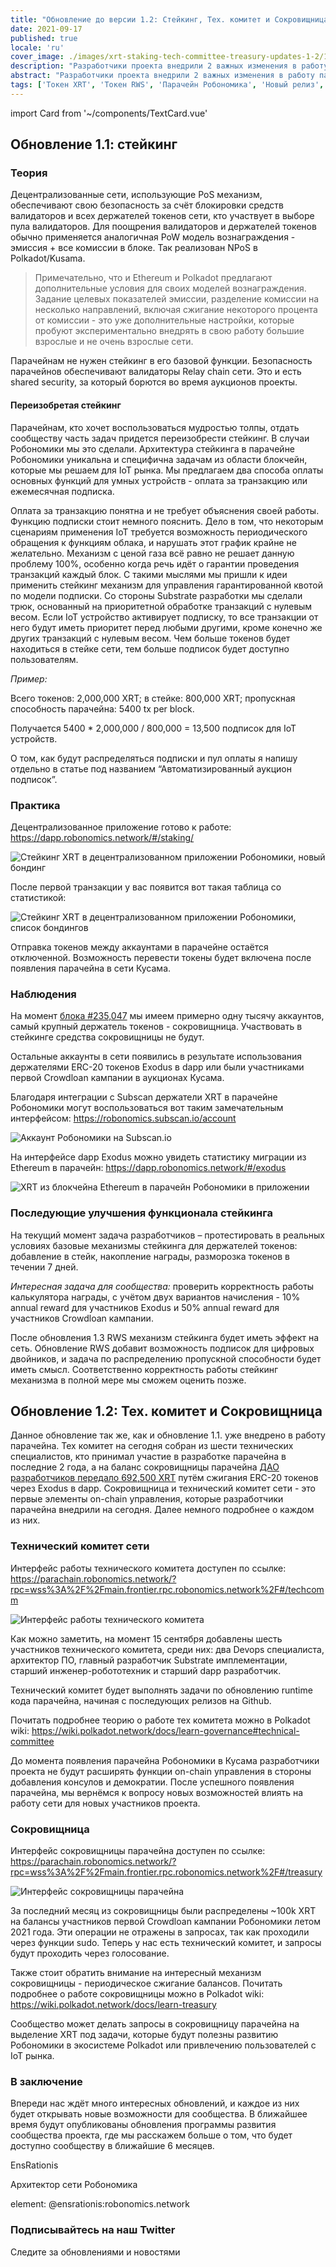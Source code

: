```yaml
---
title: "Обновление до версии 1.2: Стейкинг, Тех. комитет и Сокровищница"
date: 2021-09-17
published: true
locale: 'ru'
cover_image: ./images/xrt-staking-tech-committee-treasury-updates-1-2/113_Up_to_version_1_2_stakingtech_comm_treasury.jpg
description: "Разработчики проекта внедрили 2 важных изменения в работу парачейна Робономики. Первое - это включение функционала стейкинга XRT, второе - запуск первых механизмов on-chain управления."
abstract: "Разработчики проекта внедрили 2 важных изменения в работу парачейна Робономики. Первое - это включение функционала стейкинга XRT, второе - запуск первых механизмов on-chain управления."
tags: ['Токен XRT', 'Токен RWS', 'Парачейн Робономика', 'Новый релиз', 'Стейкинг']
---
```

import Card from '~/components/TextCard.vue'

## Обновление 1.1: стейкинг

### Теория

Децентрализованные сети, использующие PoS механизм, обеспечивают свою безопасность за счёт блокировки средств валидаторов и всех держателей токенов сети, кто участвует в выборе пула валидаторов. Для поощрения валидаторов и держателей токенов обычно применяется аналогичная PoW модель вознаграждения - эмиссия + все комиссии в блоке. Так реализован NPoS в Polkadot/Kusama.

> Примечательно, что и Ethereum и Polkadot предлагают дополнительные условия для своих моделей вознаграждения. Задание целевых показателей эмиссии, разделение комиссии на несколько направлений, включая сжигание некоторого процента от комиссии - это уже дополнительные настройки, которые пробуют экспериментально внедрять в свою работу большие взрослые и не очень взрослые сети.

Парачейнам не нужен стейкинг в его базовой функции. Безопасность парачейнов обеспечивают валидаторы Relay chain сети. Это и есть shared security, за который борются во время аукционов проекты.

#### Переизобретая стейкинг

Парачейнам, кто хочет воспользоваться мудростью толпы, отдать сообществу часть задач придется переизобрести стейкинг. В случаи Робономики мы это сделали. Архитектура стейкинга в парачейне Робономики уникальна и специфична задачам из области блокчейн, которые мы решаем для IoT рынка. Мы предлагаем два способа оплаты основных функций для умных устройств - оплата за транзакцию или ежемесячная подписка.

Оплата за транзакцию понятна и не требует объяснения своей работы. Функцию подписки стоит немного пояснить. Дело в том, что некоторым сценариям применения IoT требуется возможность периодического обращения к функциям облака, и нарушать этот график крайне не желательно. Механизм с ценой газа всё равно не решает данную проблему 100%, особенно когда речь идёт о гарантии проведения транзакций каждый блок. С такими мыслями мы пришли к идеи применить стейкинг механизм для управления гарантированной квотой по модели подписки. Со стороны Substrate разработки мы сделали трюк, основанный на приоритетной обработке транзакций с нулевым весом. Если IoT устройство активирует подписку, то все транзакции от него будут иметь приоритет перед любыми другими, кроме конечно же других транзакций с нулевым весом. Чем больше токенов будет находиться в стейке сети, тем больше подписок будет доступно пользователям.

<Card>

*Пример:*

Всего токенов: 2,000,000 XRT;
в стейке: 800,000 XRT;
пропускная способность парачейна: 5400 tx per block.

Получается 5400 * 2,000,000 / 800,000 = 13,500 подписок для IoT устройств.

</Card>

О том, как будут распределяться подписки и пул оплаты я напишу отдельно в статье под названием “Автоматизированный аукцион подписок”.

### Практика

Децентрализованное приложение готово к работе: https://dapp.robonomics.network/#/staking/

![Стейкинг XRT в децентрализованном приложении Робономики, новый бондинг](./images/xrt-staking-tech-committee-treasury-updates-1-2/image2.jpg)

После первой транзакции у вас появится вот такая таблица со статистикой:

![Стейкинг XRT в децентрализованном приложении Робономики, список бондингов](./images/xrt-staking-tech-committee-treasury-updates-1-2/image4.jpg)

Отправка токенов между аккаунтами в парачейне остаётся отключенной. Возможность перевести токены будет включена после появления парачейна в сети Кусама.

### Наблюдения

На момент [блока #235,047](https://robonomics.subscan.io/block/235047) мы имеем примерно одну тысячу аккаунтов, самый крупный держатель токенов - сокровищница. Участвовать в стейкинге средства сокровищницы не будут.

Остальные аккаунты в сети появились в результате использования держателями ERC-20 токенов Exodus в dapp или были участниками первой Crowdloan кампании в аукционах Кусама.

Благодаря интеграции с Subscan держатели XRT в парачейне Робономики могут воспользоваться вот таким замечательным интерфейсом: https://robonomics.subscan.io/account

![Аккаунт Робономики на Subscan.io](./images/xrt-staking-tech-committee-treasury-updates-1-2/image3.jpg)

На интерфейсе dapp Exodus можно увидеть статистику миграции из Ethereum в парачейн: https://dapp.robonomics.network/#/exodus

![XRT из блокчейна Ethereum в парачейн Робономики в приложении](./images/xrt-staking-tech-committee-treasury-updates-1-2/image6.jpg)

### Последующие улучшения функционала стейкинга

На текущий момент задача разработчиков – протестировать в реальных условиях базовые механизмы стейкинга для держателей токенов: добавление в стейк, накопление награды, разморозка токенов в течении 7 дней. 

*Интересная задача для сообщества:* проверить корректность работы калькулятора награды, с учётом двух вариантов начисления - 10% annual reward для участников Exodus  и 50% annual reward для участников Crowdloan кампании.

После обновления 1.3 RWS механизм стейкинга будет иметь эффект на сеть. Обновление RWS добавит возможность подписок для цифровых двойников, и задача по распределению пропускной способности будет иметь смысл. Соответственно корректность работы стейкинг механизма в полной мере мы сможем оценить позже.

## Обновление 1.2: Тех. комитет и Сокровищница

Данное обновление так же, как и обновление 1.1. уже внедрено в работу парачейна. Тех комитет на сегодня собран из шести технических специалистов, кто принимал участие в разработке парачейна в последние 2 года, а на баланс сокровищницы парачейна [ДАО разработчиков передало 692,500 XRT](https://etherscan.io/tx/0x6b9a9cbe7d21badf565ebce0fb50b865da8f5f784899db5fb455d1b276d14acf) путём сжигания ERC-20 токенов через Exodus в dapp. Сокровищница и технический комитет сети - это первые элементы on-chain управления, которые разработчики парачейна внедрили на сегодня. Далее немного подробнее о каждом из них.

### Технический комитет сети

Интерфейс работы технического комитета доступен по ссылке: https://parachain.robonomics.network/?rpc=wss%3A%2F%2Fmain.frontier.rpc.robonomics.network%2F#/techcomm

![Интерфейс работы технического комитета](./images/xrt-staking-tech-committee-treasury-updates-1-2/image5.jpg)

Как можно заметить, на момент 15 сентября добавлены шесть участников технического комитета, среди них: два Devops специалиста, архитектор ПО, главный разработчик Substrate имплементации, старший инженер-робототехник и старший dapp разработчик.

Технический комитет будет выполнять задачи по обновлению runtime кода парачейна, начиная с последующих релизов на Github.

Почитать подробнее теорию о работе тех комитета можно в Polkadot wiki: https://wiki.polkadot.network/docs/learn-governance#technical-committee

До момента появления парачейна Робономики в Кусама разработчики проекта не будут расширять функции on-chain управления в стороны добавления консулов и демократии. После успешного появления парачейна, мы вернёмся к вопросу новых возможностей влиять на работу сети для новых участников проекта.

### Сокровищница

Интерфейс сокровищницы парачейна доступен по ссылке: https://parachain.robonomics.network/?rpc=wss%3A%2F%2Fmain.frontier.rpc.robonomics.network%2F#/treasury

![Интерфейс сокровищницы парачейна](./images/xrt-staking-tech-committee-treasury-updates-1-2/image1.jpg)

За последний месяц из сокровищницы были распределены ~100k XRT на балансы участников первой Crowdloan кампании Робономики летом 2021 года. Эти операции не отражены в запросах, так как проходили через функции sudo. Теперь у нас есть технический комитет, и запросы будут проходить через голосование.

Также стоит обратить внимание на интересный механизм сокровищницы - периодическое сжигание балансов. Почитать подробнее о работе сокровищницы можно в Polkadot wiki: https://wiki.polkadot.network/docs/learn-treasury

Сообщество может делать запросы в сокровищницу парачейна на выделение XRT под задачи, которые будут полезны развитию Робономики в экосистеме Polkadot или привлечению пользователей с IoT рынка.

### В заключение

Впереди нас ждёт много интересных обновлений, и каждое из них будет открывать новые возможности для сообщества. В ближайшее время будут опубликованы обновления программы развития сообщества проекта, где мы расскажем больше о том, что будет доступно сообществу в ближайшие 6 месяцев.

<Card :image="'/avatars/Sergei-Lonshakov.jpg'" :back="'transparent'" imageSize="big">

EnsRationis

Архитектор сети Робономика

element: @ensrationis:robonomics.network

</Card>


<Card :icon="'/icons/icon-notification.png'" :link="'https://twitter.com/AIRA_Robonomics'">

### Подписывайтесь на наш Twitter

Следите за обновлениями и новостями

</Card>
